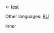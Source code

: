 <!-- META lang=en -->


<!-- NAV-START -->
← [test](../test.md)
<!-- NAV-END -->

<!-- OTHER-LANGS-START -->
Other languages: [RU](внутренний.md)
<!-- OTHER-LANGS-END -->

Inner
